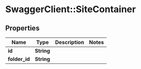 # SwaggerClient::SiteContainer

## Properties
Name | Type | Description | Notes
------------ | ------------- | ------------- | -------------
**id** | **String** |  | 
**folder_id** | **String** |  | 


